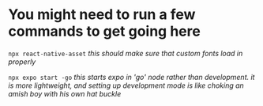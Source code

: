 # You might need to run a few commands to get going here

`npx react-native-asset` *this should make sure that custom fonts load in properly*

`npx expo start -go` *this starts expo in 'go' node rather than development. it is more lightweight, and setting up development mode is like choking an amish boy with his own hat buckle*
